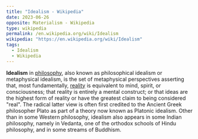 ```yaml
---
title: "Idealism - Wikipedia"
date: 2023-06-26
opposite: Materialism - Wikipedia
type: wikipedia
permalink: /en.wikipedia.org/wiki/Idealism
wikipedia: "https://en.wikipedia.org/wiki/Idealism"
tags:
  - Idealism
  - Wikipedia
---
```

**Idealism** in [philosophy](/en.wikipedia.org/wiki/Philosophy), also known as philosophical idealism or metaphysical idealism, is the set of metaphysical perspectives asserting that, most fundamentally, [reality](/en.wikipedia.org/wiki/Reality) is equivalent to mind, spirit, or consciousness; that reality is entirely a mental construct; or that ideas are the highest form of reality or have the greatest claim to being considered "real". The radical latter view is often first credited to the Ancient Greek philosopher Plato as part of a theory now known as Platonic idealism. Other than in some Western philosophy, idealism also appears in some Indian philosophy, namely in Vedanta, one of the orthodox schools of Hindu philosophy, and in some streams of Buddhism.